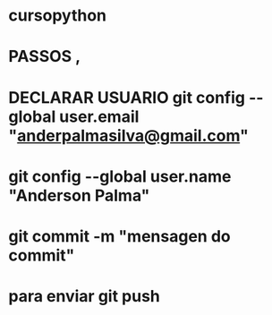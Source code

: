 # cursopython
# PASSOS , 
# DECLARAR USUARIO git config --global user.email "anderpalmasilva@gmail.com"
# git config --global user.name "Anderson Palma"
# git commit -m "mensagen do commit"
# para enviar git push